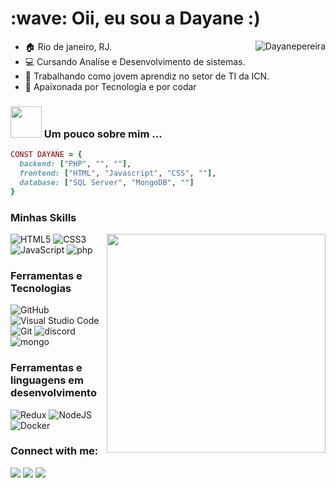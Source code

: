 <h1 align="left" id="macropower-title">:wave: Oii, eu sou a Dayane :)</h1>

<a href="#dereknguyen269-title">
  <img src="https://github-readme-stats.vercel.app/api/top-langs/?username=Dayanepereira&layout=donut&theme=catppuccin_mocha" alt="Dayanepereira" align="right" />
</a>

- :house: Rio de janeiro, RJ.
- :computer: Cursando Analíse e Desenvolvimento de sistemas.
- :handbag: Trabalhando como jovem aprendiz no setor de TI da ICN.
- :blue_heart:  Apaixonada por Tecnologia e por codar

### <img src="https://user-images.githubusercontent.com/74038190/216649426-0c2ee152-84d8-4707-85c4-27a378d2f78a.gif" width="50"> Um pouco sobre mim ... 

```ruby
CONST DAYANE = {
  backend: ["PHP", "", ""],
  frontend: ["HTML", "Javascript", "CSS", ""],
  database: ["SQL Server", "MongoDB", ""]
}
```

### Minhas Skills 

<a>
  <img src="https://user-images.githubusercontent.com/74038190/212750996-938b257b-266c-45a7-9af7-655341c0f58b.gif" align="right" width="350" />
</a>

![HTML5](https://img.shields.io/badge/-HTML5-E34F26?style=for-the-badge&logo=html5&logoColor=white)
![CSS3](https://img.shields.io/badge/css3-%231572B6.svg?style=for-the-badge&logo=css3&logoColor=white)
![JavaScript](https://img.shields.io/badge/javascript-%23323330.svg?style=for-the-badge&logo=javascript&logoColor=%23F7DF1E)
![php](https://img.shields.io/badge/php-%23593d88.svg?style=for-the-badge&logo=php&logoColor=white)



### Ferramentas e Tecnologias

![GitHub](https://img.shields.io/badge/github-%23121011.svg?style=for-the-badge&logo=github&logoColor=white)
![Visual Studio Code](https://img.shields.io/badge/Visual%20Studio%20Code-0078d7.svg?style=for-the-badge&logo=visual-studio-code&logoColor=white)
![Git](https://img.shields.io/badge/-Git-F05032?style=for-the-badge&logo=git&logoColor=white)
![discord](https://img.shields.io/badge/discord-%23646CFF.svg?style=for-the-badge&logo=discord&logoColor=white)
![mongo](https://img.shields.io/badge/mongo-%2335495e.svg?style=for-the-badge&logo=mongo&logoColor=%234FC08D)




### Ferramentas e linguagens em desenvolvimento

![Redux](https://img.shields.io/badge/redux-%23593d88.svg?style=for-the-badge&logo=redux&logoColor=white)
![NodeJS](https://img.shields.io/badge/node.js-6DA55F?style=for-the-badge&logo=node.js&logoColor=white)
![Docker](https://img.shields.io/badge/-Docker-46a2f1?style=for-the-badge&logo=docker&logoColor=white)

<h3 align="left">Connect with me:</h3>
<div> 
  <a href="https://instagram.com/iamdayanep" target="_blank"><img src="https://img.shields.io/badge/-Instagram-%23E4405F?style=for-the-badge&logo=instagram&logoColor=white" target="_blank"></a>
  <a href = "mailto:pdayane2734@gmail.com"><img src="https://img.shields.io/badge/-Gmail-%23333?style=for-the-badge&logo=gmail&logoColor=white" target="_blank"></a>
 <a href = (https://img.shields.io/badge/React%20Hook%20Form-%23EC5990.svg?style=for-the-badge&logo=reacthookform&logoColor=white)
  <a href="https://www.linkedin.com/in/dayane-herculano-pereira-18" target="_blank"><img src="https://img.shields.io/badge/-LinkedIn-%230077B5?style=for-the-badge&logo=linkedin&logoColor=white" target="_blank"></a> 
  
</div>

